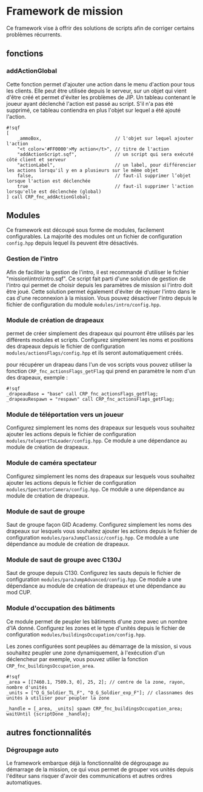 # Framework de mission #
Ce framework vise à offrir des solutions de scripts afin de corriger certains problèmes récurrents.

## fonctions ##

### addActionGlobal ###
Cette fonction permet d'ajouter une action dans le menu d'action pour tous les clients. Elle peut être utilisée depuis le serveur, sur un objet qui vient d'être créé et permet d'éviter les problèmes de JIP. Un tableau contenant le joueur ayant déclenché l'action est passé au script. S'il n'a pas été supprimé, ce tableau contiendra en plus l'objet sur lequel a été ajouté l'action.
```
#!sqf
[
	_ammoBox,							// l'objet sur lequel ajouter l'action
	"<t color='#FF0000'>My action</t>",	// titre de l'action
	"addActionScript.sqf",				// un script qui sera exécuté côté client et serveur
	"actionLabel",						// un label, pour différencier les actions lorsqu'il y en a plusieurs sur le même objet
	false,								// faut-il supprimer l’objet lorsque l'action est déclenchée
	true								// faut-il supprimer l'action lorsqu'elle est déclenchée (global)
] call CRP_fnc_addActionGlobal;
```

## Modules ##

Ce framework est découpé sous forme de modules, facilement configurables. La majorité des modules ont un fichier de configuration ``` config.hpp ``` depuis lequel ils peuvent être désactivés.

### Gestion de l'intro ###
Afin de faciliter la gestion de l'intro, il est recommandé d'utiliser le fichier "mission\intro\intro.sqf". Ce script fait parti d'une solution de gestion de l'intro qui permet de choisir depuis les paramètres de mission si l'intro doit être joué. Cette solution permet également d'éviter de rejouer l'intro dans le cas d'une reconnexion à la mission. Vous pouvez désactiver l'intro depuis le fichier de configuration du module ``` modules/intro/config.hpp ```.

### Module de création de drapeaux ###
permet de créer simplement des drapeaux qui pourront être utilisés par les différents modules et scripts. Configurez simplement les noms et positions des drapeaux depuis le fichier de configuration ``` modules/actionsFlags/config.hpp ``` et ils seront automatiquement créés.

pour récupérer un drapeau dans l'un de vos scripts vous pouvez utiliser la fonction ``` CRP_fnc_actionsFlags_getFlag ``` qui prend en paramètre le nom d'un des drapeaux, exemple :
```
#!sqf
_drapeauBase = "base" call CRP_fnc_actionsFlags_getFlag;
_drapeauRespawn = "respawn" call CRP_fnc_actionsFlags_getFlag;
```

### Module de téléportation vers un joueur ###
Configurez simplement les noms des drapeaux sur lesquels vous souhaitez ajouter les actions depuis le fichier de configuration ``` modules/teleportToLeader/config.hpp ```. Ce module a une dépendance au module de création de drapeaux.

### Module de caméra spectateur ###
Configurez simplement les noms des drapeaux sur lesquels vous souhaitez ajouter les actions depuis le fichier de configuration ``` modules/SpectatorCamera/config.hpp ```. Ce module a une dépendance au module de création de drapeaux.

### Module de saut de groupe ###
Saut de groupe façon GID Academy. Configurez simplement les noms des drapeaux sur lesquels vous souhaitez ajouter les actions depuis le fichier de configuration ``` modules/paraJumpClassic/config.hpp ```. Ce module a une dépendance au module de création de drapeaux.

### Module de saut de groupe avec C130J ###
Saut de groupe depuis C130. Configurez les sauts depuis le fichier de configuration ``` modules/paraJumpAdvanced/config.hpp ```. Ce module a une dépendance au module de création de drapeaux et une dépendance au mod CUP.

### Module d'occupation des bâtiments ###
Ce module permet de peupler les bâtiments d'une zone avec un nombre d'IA donné. Configurez les zones et le type d'unités depuis le fichier de configuration ``` modules/buildingsOccupation/config.hpp ```.

Les zones configurées sont peuplées au démarrage de la mission, si vous souhaitez peupler une zone dynamiquement, à l'exécution d'un déclencheur par exemple, vous pouvez utilier la fonction ``` CRP_fnc_buildingsOccupation_area ```.
```
#!sqf
_area = [[7460.1, 7509.3, 0], 25, 2]; // centre de la zone, rayon, nombre d'unités
_units = ["O_G_Soldier_TL_F", "O_G_Soldier_exp_F"]; // classnames des unités à utiliser pour peupler la zone

_handle = [_area, _units] spawn CRP_fnc_buildingsOccupation_area;
waitUntil {scriptDone _handle};
```

## autres fonctionnalités ##

### Dégroupage auto ###
Le framework embarque déjà la fonctionnalité de dégroupage au démarrage de la mission, ce qui vous permet de grouper vos unités depuis l'éditeur sans risquer d'avoir des communications et autres ordres automatiques.